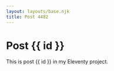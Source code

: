 ```yaml
---
layout: layouts/base.njk
title: Post 4482
---
```


# Post {{ id }}

This is post {{ id }} in my Eleventy project.
